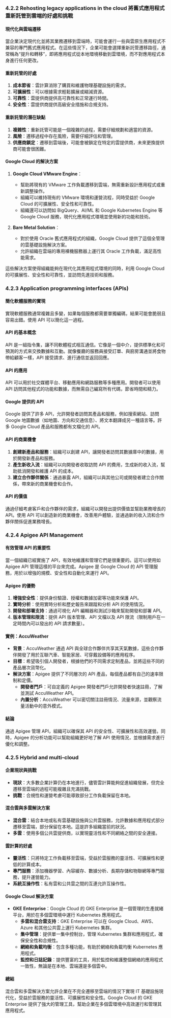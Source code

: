 ### 4.2.2 Rehosting legacy applications in the cloud 將舊式應用程式重新託管到雲端的好處和挑戰

#### 現代化與雲端遷移

當企業決定現代化並將其業務遷移到雲端時，可能會運行一些與雲原生應用程式不兼容的專門舊式應用程式。在這些情況下，企業可能會選擇重新託管遷移路徑，通常稱為“提升和轉移”，即將應用程式從本地環境移動到雲環境，而不對應用程式本身進行任何更改。

#### 重新託管的好處

1. **成本節省**：雲計算消除了購買和維護物理基礎設施的需求。
2. **可擴展性**：可以根據需求輕鬆擴展或縮減資源。
3. **可靠性**：雲提供商提供高可靠性和正常運行時間。
4. **安全性**：雲提供商提供高級安全措施和合規支持。

#### 重新託管的潛在缺點

1. **複雜性**：重新託管可能是一個複雜的過程，需要仔細規劃和適當的資源。
2. **風險**：遷移過程中存在風險，需要仔細評估和管理。
3. **供應商鎖定**：遷移到雲端後，可能會被鎖定在特定的雲提供商，未來更換提供商可能會很困難。

#### Google Cloud 的解決方案

1. **Google Cloud VMware Engine**：

    - 幫助將現有的 VMware 工作負載遷移到雲端，無需重新設計應用程式或重新調整操作。
    - 組織可以維持現有的 VMware 環境和運營流程，同時受益於 Google Cloud 的可擴展性、安全性和可靠性。
    - 組織還可以訪問如 BigQuery、AI/ML 和 Google Kubernetes Engine 等 Google Cloud 服務，現代化應用程式環境並使用新的功能和技術。

2. **Bare Metal Solution**：
    - 對於使用 Oracle 舊式應用程式的組織，Google Cloud 提供了這個全管理的雲基礎設施解決方案。
    - 允許組織在雲端的專用裸機服務器上運行其 Oracle 工作負載，滿足高性能需求。

這些解決方案使得組織能夠在現代化其應用程式環境的同時，利用 Google Cloud 的可擴展性、安全性和可靠性，並訪問先進技術和服務。

### 4.2.3 Application programming interfaces (APIs)

#### 簡化軟體服務的實現

實現軟體服務通常複雜且多變，如果每個服務都需要單獨編碼，結果可能會脆弱且容易出錯。使用 API 可以簡化這一過程。

#### API 的基本概念

API 是一組指令集，讓不同軟體程式相互通信。它像是一個中介，提供標準化和可預測的方式來交換數據和互動。就像餐廳的服務員接受訂單、與廚房溝通並將食物帶給顧客一樣，API 接受請求、進行通信並返回回應。

#### API 的應用

API 可以用於社交媒體平台、移動應用和網路服務等多種應用。開發者可以使用 API 訪問其他程式的功能和數據，而無需自己編寫所有代碼，節省時間和精力。

#### Google 提供的 API

Google 提供了許多 API，允許開發者訪問其產品和服務，例如搜索網站、訪問 Google 地圖數據（如地圖、方向和交通信息）、將文本翻譯成另一種語言等。許多 Google Cloud 產品和服務都有文檔化的 API。

#### API 的商業機會

1. **創建新產品和服務**：組織可以創建 API，讓開發者訪問其數據庫中的數據，用於開發新產品和服務。
2. **產生新收入流**：組織可以向開發者收取訪問 API 的費用，生成新的收入流，幫助抵消開發和維護 API 的成本。
3. **建立合作夥伴關係**：通過暴露 API，組織可以與其他公司或開發者建立合作關係，帶來新的商業機會和合作。

#### API 的價值

通過仔細考慮客戶和合作夥伴的需求，組織可以開發出提供價值並幫助業務增長的 API。使用 API 可以創造新的商業機會，改善用戶體驗，並通過新的收入流和合作夥伴關係促進業務增長。

### 4.2.4 Apigee API Management

#### 有效管理 API 的重要性

當一個組織已經實施了 API，有效地維護和管理它們是很重要的。這可以使用如 Apigee API 管理這樣的平台來完成。Apigee 是 Google Cloud 的 API 管理服務，用於以增強的規模、安全性和自動化來運行 API。

#### Apigee 的優勢

1. **增強安全性**：提供身份驗證、授權和數據加密等功能來保護 API。
2. **實時分析**：使用實時分析和歷史報告來跟蹤和分析 API 的使用情況。
3. **開發和部署支持**：通過可視化 API 編輯器和測試沙箱來幫助開發和部署 API。
4. **版本管理和限流**：提供 API 版本管理、API 文檔以及 API 限流（限制用戶在一定時間內可以發出的 API 請求數量）。

#### 實例：AccuWeather

-   **背景**：AccuWeather 通過 API 與全球合作夥伴共享其天氣數據，這些合作夥伴開發了用於互聯汽車、智能家居、可穿戴設備等的應用程序。
-   **目標**：希望吸引個人開發者，根據他們的不同需求定制產品，並將這些不同的產品層次貨幣化。
-   **解決方案**：Apigee 提供了不同層次的 API 產品，每個產品都有自己的速率限制和定價。
    -   **開發者門戶**：可自定義的 Apigee 開發者門戶允許開發者快速註冊，了解並測試 AccuWeather API。
    -   **內置分析**：AccuWeather 可以密切關注註冊情況、流量來源，並觀察流量活動中的意外模式。

#### 結論

通過 Apigee 管理 API，組織可以確保其 API 的安全性、可擴展性和高效運營。同時，Apigee 的分析功能可以幫助組織更好地了解 API 使用情況，並根據需求進行優化和調整。

### 4.2.5 Hybrid and multi-cloud

#### 企業現狀與挑戰

-   **現狀**：大多數企業計算仍在本地進行，儘管雲計算能夠促進組織發展，但完全遷移至雲端的過程可能複雜且充滿挑戰。
-   **挑戰**：合規性和運營考慮可能導致部分工作負載保留在本地。

#### 混合雲與多雲解決方案

-   **混合雲**：結合本地或私有雲基礎設施與公共雲服務，允許數據和應用程式部分遷移至雲端，部分保留在本地。這是許多組織當前的狀況。
-   **多雲**：使用多個公共雲提供商，以實現靈活性和不同網絡之間的安全連接。

#### 雲計算的好處

-   **靈活性**：只將特定工作負載移至雲端，受益於雲服務的靈活性、可擴展性和更低的計算成本。
-   **專門服務**：添加機器學習、內容緩存、數據分析、長期存儲和物聯網等專門服務，提升運營能力。
-   **系統互操作性**：私有雲和公共雲之間的互連允許互操作性。

#### Google Cloud 解決方案

-   **GKE Enterprise**：Google Cloud 的 GKE Enterprise 是一個管理的生產就緒平台，用於在多個雲環境中運行 Kubernetes 應用程式。
    -   **多雲和混合雲支持**：GKE Enterprise 可以在 Google Cloud、AWS、Azure 和其他公共雲上運行 Kubernetes 集群。
    -   **集中管理**：提供單一集中控制台，管理 Kubernetes 集群和應用程式，確保安全性和合規性。
    -   **網絡和負載均衡**：包含多種功能，有助於網絡和負載均衡 Kubernetes 應用程式。
    -   **監控和日誌記錄**：提供豐富的工具，用於監控和維護整個網絡的應用程式一致性，無論是在本地、雲端還是多個雲中。

#### 總結

混合雲和多雲解決方案允許企業在不完全遷移至雲端的情況下實現 IT 基礎設施現代化，受益於雲服務的靈活性、可擴展性和安全性。Google Cloud 的 GKE Enterprise 提供了強大的管理工具，幫助企業在多個雲環境中高效運行和管理其應用程式。
